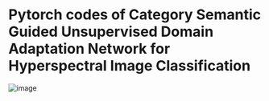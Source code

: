 # Pytorch codes of Category Semantic Guided Unsupervised Domain Adaptation Network for Hyperspectral Image Classification
![image](https://github.com/user-attachments/assets/adb1ada2-6cf6-481b-aca8-3956aab8c562)


